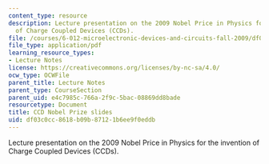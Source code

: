 ```yaml
---
content_type: resource
description: Lecture presentation on the 2009 Nobel Price in Physics for the invention
  of Charge Coupled Devices (CCDs).
file: /courses/6-012-microelectronic-devices-and-circuits-fall-2009/df03c0cc8618b09b87121b6ee9f0eddb_MIT6_012F09_lec10_ccd.pdf
file_type: application/pdf
learning_resource_types:
- Lecture Notes
license: https://creativecommons.org/licenses/by-nc-sa/4.0/
ocw_type: OCWFile
parent_title: Lecture Notes
parent_type: CourseSection
parent_uid: e4c7985c-766a-2f9c-5bac-08869dd8bade
resourcetype: Document
title: CCD Nobel Prize slides
uid: df03c0cc-8618-b09b-8712-1b6ee9f0eddb
---
```

Lecture presentation on the 2009 Nobel Price in Physics for the invention of Charge Coupled Devices (CCDs).
